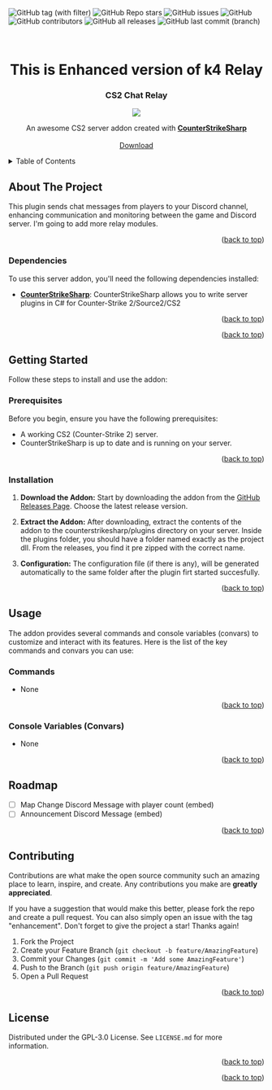 <a name="readme-top"></a>

![GitHub tag (with filter)](https://img.shields.io/github/v/tag/K4ryuu/CS2_ChatRelay?style=for-the-badge&label=Version)
![GitHub Repo stars](https://img.shields.io/github/stars/K4ryuu/CS2_ChatRelay?style=for-the-badge)
![GitHub issues](https://img.shields.io/github/issues/K4ryuu/CS2_ChatRelay?style=for-the-badge)
![GitHub](https://img.shields.io/github/license/K4ryuu/CS2_ChatRelay?style=for-the-badge)
![GitHub contributors](https://img.shields.io/github/contributors/K4ryuu/CS2_ChatRelay?style=for-the-badge)
![GitHub all releases](https://img.shields.io/github/downloads/K4ryuu/CS2_ChatRelay/total?style=for-the-badge)
![GitHub last commit (branch)](https://img.shields.io/github/last-commit/K4ryuu/CS2_ChatRelay/dev?style=for-the-badge)

<!-- PROJECT LOGO -->
<br />
<div align="center">
  <h1 align="center">This is Enhanced version of k4 Relay</h1>
  <h3 align="center">CS2 Chat Relay</h3>
  <img src="https://github.com/hobsRKM/CS2_DiscordRelayEnhanced/assets/11420858/86c487d0-55fc-4e3f-834c-5639bccf0f32"/>
  <p align="center">
    An awesome CS2 server addon created with <a href="https://github.com/roflmuffin/CounterStrikeSharp"><strong>CounterStrikeSharp</strong></a>
    <br />
    <br />
    <a href="[[[https://github.com/K4ryuu/CS2_ChatRelay/releases](https://github.com/hobsRKM/CS2_DiscordRelayEnhanced/releases)]([https://github.com/hobsRKM/CS2_DiscordRelayEnhanced/releases](https://github.com/hobsRKM/CS2_DiscordRelayEnhanced/releases))](https://github.com/hobsRKM/CS2_DiscordRelayEnhanced/releases)">Download</a>
  
  </p>
</div>

<!-- TABLE OF CONTENTS -->
<details>
  <summary>Table of Contents</summary>
  <ol>
    <li>
      <a href="#about-the-project">About The Project</a>
      <ul>
        <li><a href="#dependencies">Dependencies</a></li>
        <li><a href="#support-my-work">Support My Work</a></li>
      </ul>
    </li>
    <li>
      <a href="#getting-started">Getting Started</a>
      <ul>
        <li><a href="#prerequisites">Prerequisites</a></li>
        <li><a href="#installation">Installation</a></li>
      </ul>
    </li>
    <li>
        <a href="#usage">Usage</a>
        <ul>
            <li><a href="#commands">Commands</a></li>
            <li><a href="#console-variables-(convars)">ConVars</a></li>
      </ul>
    </li>
    <li><a href="#roadmap">Roadmap</a></li>
    <li><a href="#contributing">Contributing</a></li>
    <li><a href="#license">License</a></li>
    <li><a href="#contact">Contact</a></li>
  </ol>
</details>

<!-- ABOUT THE PROJECT -->

## About The Project

This plugin sends chat messages from players to your Discord channel, enhancing communication and monitoring between the game and Discord server. I'm going to add more relay modules.

<p align="right">(<a href="#readme-top">back to top</a>)</p>

### Dependencies

To use this server addon, you'll need the following dependencies installed:

- [**CounterStrikeSharp**](https://github.com/roflmuffin/CounterStrikeSharp/actions/workflows/cmake-single-platform.yml): CounterStrikeSharp allows you to write server plugins in C# for Counter-Strike 2/Source2/CS2

<p align="right">(<a href="#readme-top">back to top</a>)</p>


<p align="right">(<a href="#readme-top">back to top</a>)</p>

<!-- GETTING STARTED -->

## Getting Started

Follow these steps to install and use the addon:

### Prerequisites

Before you begin, ensure you have the following prerequisites:

- A working CS2 (Counter-Strike 2) server.
- CounterStrikeSharp is up to date and is running on your server.

<p align="right">(<a href="#readme-top">back to top</a>)</p>

### Installation

1. **Download the Addon:** Start by downloading the addon from the [GitHub Releases Page]([https://github.com/K4ryuu/CS2_ChatRelay/releases](https://github.com/hobsRKM/CS2_DiscordRelayEnhanced/releases)). Choose the latest release version.

2. **Extract the Addon:** After downloading, extract the contents of the addon to the counterstrikesharp/plugins directory on your server. Inside the plugins folder, you should have a folder named exactly as the project dll. From the releases, you find it pre zipped with the correct name.

3. **Configuration:** The configuration file (if there is any), will be generated automatically to the same folder after the plugin firt started succesfully.

<p align="right">(<a href="#readme-top">back to top</a>)</p>

<!-- USAGE EXAMPLES -->

## Usage

The addon provides several commands and console variables (convars) to customize and interact with its features. Here is the list of the key commands and convars you can use:

### Commands

- None

<p align="right">(<a href="#readme-top">back to top</a>)</p>

### Console Variables (Convars)

- None

<p align="right">(<a href="#readme-top">back to top</a>)</p>

<!-- ROADMAP -->

## Roadmap

- [ ] Map Change Discord Message with player count (embed)
- [ ] Announcement Discord Message (embed)

<p align="right">(<a href="#readme-top">back to top</a>)</p>

<!-- CONTRIBUTING -->

## Contributing

Contributions are what make the open source community such an amazing place to learn, inspire, and create. Any contributions you make are **greatly appreciated**.

If you have a suggestion that would make this better, please fork the repo and create a pull request. You can also simply open an issue with the tag "enhancement".
Don't forget to give the project a star! Thanks again!

1. Fork the Project
2. Create your Feature Branch (`git checkout -b feature/AmazingFeature`)
3. Commit your Changes (`git commit -m 'Add some AmazingFeature'`)
4. Push to the Branch (`git push origin feature/AmazingFeature`)
5. Open a Pull Request

<p align="right">(<a href="#readme-top">back to top</a>)</p>

<!-- LICENSE -->

## License

Distributed under the GPL-3.0 License. See `LICENSE.md` for more information.

<p align="right">(<a href="#readme-top">back to top</a>)</p>

<!-- CONTACT -->


<p align="right">(<a href="#readme-top">back to top</a>)</p>
